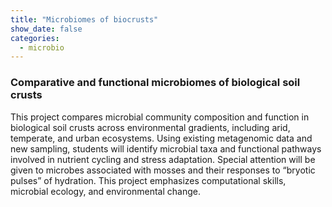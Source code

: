 ```yaml
---
title: "Microbiomes of biocrusts"
show_date: false
categories:
  - microbio
---
```


### Comparative and functional microbiomes of biological soil crusts

This project compares microbial community composition and function in biological soil crusts across environmental gradients, including arid, temperate, and urban ecosystems. Using existing metagenomic data and new sampling, students will identify microbial taxa and functional pathways involved in nutrient cycling and stress adaptation. Special attention will be given to microbes associated with mosses and their responses to “bryotic pulses” of hydration. This project emphasizes computational skills, microbial ecology, and environmental change.

